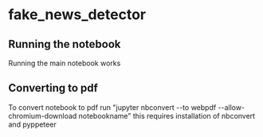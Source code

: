 # fake_news_detector
## Running the notebook
Running the main notebook works 


## Converting to pdf
To convert notebook to pdf run "jupyter nbconvert --to webpdf --allow-chromium-download notebookname"
this requires installation of nbconvert and pyppeteer